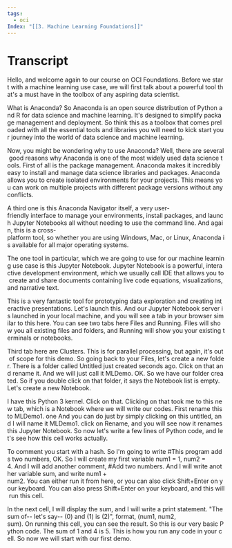 ```yaml
---
tags:
  - oci
Index: "[[3. Machine Learning Foundations]]"
---
```

# Transcript 
Hello, and welcome again to our course on OCI Foundations. Before we start with a machine learning use case, we will first talk about a powerful tool that's a must have in the toolbox of any aspiring data scientist.

What is Anaconda? So Anaconda is an open source distribution of Python and R for data science and machine learning. It's designed to simplify package management and deployment. So think this as a toolbox that comes preloaded with all the essential tools and libraries you will need to kick start your journey into the world of data science and machine learning.

Now, you might be wondering why to use Anaconda? Well, there are several good reasons why Anaconda is one of the most widely used data science tools. First of all is the package management. Anaconda makes it incredibly easy to install and manage data science libraries and packages. Anaconda allows you to create isolated environments for your projects. This means you can work on multiple projects with different package versions without any conflicts.

A third one is this Anaconda Navigator itself, a very user-friendly interface to manage your environments, install packages, and launch Jupyter Notebooks all without needing to use the command line. And again, this is a cross-platform tool, so whether you are using Windows, Mac, or Linux, Anaconda is available for all major operating systems.

The one tool in particular, which we are going to use for our machine learning use case is this Jupyter Notebook. Jupyter Notebook is a powerful, interactive development environment, which we usually call IDE that allows you to create and share documents containing live code equations, visualizations, and narrative text.

This is a very fantastic tool for prototyping data exploration and creating interactive presentations. Let's launch this. And our Jupyter Notebook server is launched in your local machine, and you will see a tab in your browser similar to this here. You can see two tabs here Files and Running. Files will show you all existing files and folders, and Running will show you your existing terminals or notebooks.

Third tab here are Clusters. This is for parallel processing, but again, it's out of scope for this demo. So going back to your Files, let's create a new folder. There is a folder called Untitled just created seconds ago. Click on that and rename it. And we will just call it MLDemo. OK. So we have our folder created. So if you double click on that folder, it says the Notebook list is empty. Let's create a new Notebook.

I have this Python 3 kernel. Click on that. Clicking on that took me to this new tab, which is a Notebook where we will write our codes. First rename this to MLDemo1. one And you can do just by simply clicking on this untitled, and I will name it MLDemo1. click on Rename, and you will see now it renames this Jupyter Notebook. So now let's write a few lines of Python code, and let's see how this cell works actually.

To comment you start with a hash. So I'm going to write #This program adds two numbers, OK. So I will create my first variable num1 = 1, num2 = 4. And I will add another comment, #Add two numbers. And I will write another variable sum, and write num1 + num2. You can either run it from here, or you can also click Shift+Enter on your keyboard. You can also press Shift+Enter on your keyboard, and this will run this cell.

In the next cell, I will display the sum, and I will write a print statement. "The sum of-- let's say-- (0) and (1) is (2)", format, (num1, num2, sum). On running this cell, you can see the result. So this is our very basic Python code. The sum of 1 and 4 is 5. This is how you run any code in your cell. So now we will start with our first demo.